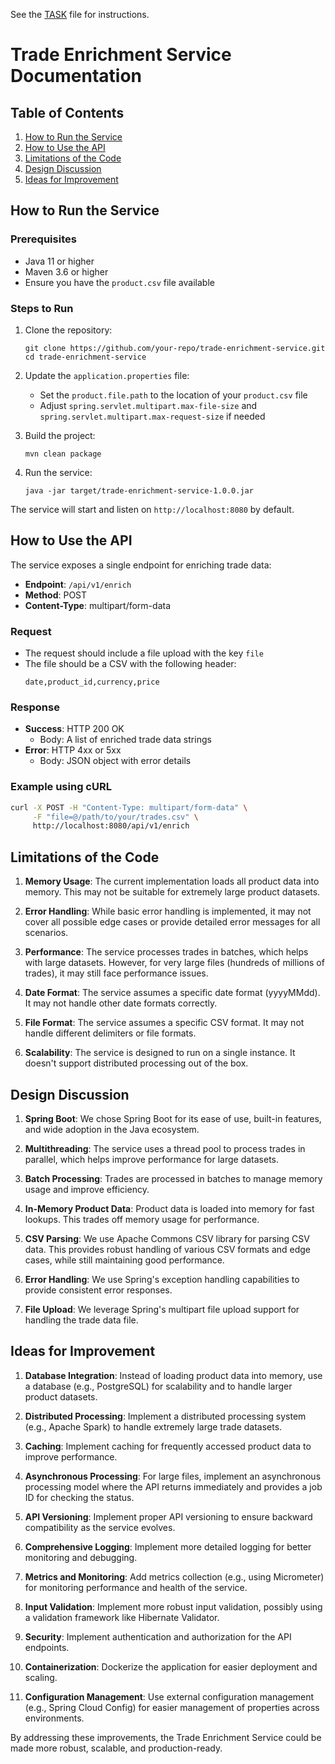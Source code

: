 See the [TASK](./TASK.md) file for instructions.

# Trade Enrichment Service Documentation

## Table of Contents
1. [How to Run the Service](#how-to-run-the-service)
2. [How to Use the API](#how-to-use-the-api)
3. [Limitations of the Code](#limitations-of-the-code)
4. [Design Discussion](#design-discussion)
5. [Ideas for Improvement](#ideas-for-improvement)

## How to Run the Service

### Prerequisites
- Java 11 or higher
- Maven 3.6 or higher
- Ensure you have the `product.csv` file available

### Steps to Run
1. Clone the repository:
   ```
   git clone https://github.com/your-repo/trade-enrichment-service.git
   cd trade-enrichment-service
   ```

2. Update the `application.properties` file:
    - Set the `product.file.path` to the location of your `product.csv` file
    - Adjust `spring.servlet.multipart.max-file-size` and `spring.servlet.multipart.max-request-size` if needed

3. Build the project:
   ```
   mvn clean package
   ```

4. Run the service:
   ```
   java -jar target/trade-enrichment-service-1.0.0.jar
   ```

The service will start and listen on `http://localhost:8080` by default.

## How to Use the API

The service exposes a single endpoint for enriching trade data:

- **Endpoint**: `/api/v1/enrich`
- **Method**: POST
- **Content-Type**: multipart/form-data

### Request
- The request should include a file upload with the key `file`
- The file should be a CSV with the following header:
  ```
  date,product_id,currency,price
  ```

### Response
- **Success**: HTTP 200 OK
    - Body: A list of enriched trade data strings
- **Error**: HTTP 4xx or 5xx
    - Body: JSON object with error details

### Example using cURL
```bash
curl -X POST -H "Content-Type: multipart/form-data" \
     -F "file=@/path/to/your/trades.csv" \
     http://localhost:8080/api/v1/enrich
```

## Limitations of the Code

1. **Memory Usage**: The current implementation loads all product data into memory. This may not be suitable for extremely large product datasets.

2. **Error Handling**: While basic error handling is implemented, it may not cover all possible edge cases or provide detailed error messages for all scenarios.

3. **Performance**: The service processes trades in batches, which helps with large datasets. However, for very large files (hundreds of millions of trades), it may still face performance issues.

4. **Date Format**: The service assumes a specific date format (yyyyMMdd). It may not handle other date formats correctly.

5. **File Format**: The service assumes a specific CSV format. It may not handle different delimiters or file formats.

6. **Scalability**: The service is designed to run on a single instance. It doesn't support distributed processing out of the box.

## Design Discussion

1. **Spring Boot**: We chose Spring Boot for its ease of use, built-in features, and wide adoption in the Java ecosystem.

2. **Multithreading**: The service uses a thread pool to process trades in parallel, which helps improve performance for large datasets.

3. **Batch Processing**: Trades are processed in batches to manage memory usage and improve efficiency.

4. **In-Memory Product Data**: Product data is loaded into memory for fast lookups. This trades off memory usage for performance.

5. **CSV Parsing**: We use Apache Commons CSV library for parsing CSV data. This provides robust handling of various CSV formats and edge cases, while still maintaining good performance.

6. **Error Handling**: We use Spring's exception handling capabilities to provide consistent error responses.

7. **File Upload**: We leverage Spring's multipart file upload support for handling the trade data file.

## Ideas for Improvement

1. **Database Integration**: Instead of loading product data into memory, use a database (e.g., PostgreSQL) for scalability and to handle larger product datasets.

2. **Distributed Processing**: Implement a distributed processing system (e.g., Apache Spark) to handle extremely large trade datasets.

3. **Caching**: Implement caching for frequently accessed product data to improve performance.

4. **Asynchronous Processing**: For large files, implement an asynchronous processing model where the API returns immediately and provides a job ID for checking the status.

5. **API Versioning**: Implement proper API versioning to ensure backward compatibility as the service evolves.

6. **Comprehensive Logging**: Implement more detailed logging for better monitoring and debugging.

7. **Metrics and Monitoring**: Add metrics collection (e.g., using Micrometer) for monitoring performance and health of the service.

8. **Input Validation**: Implement more robust input validation, possibly using a validation framework like Hibernate Validator.

9. **Security**: Implement authentication and authorization for the API endpoints.

10. **Containerization**: Dockerize the application for easier deployment and scaling.

11. **Configuration Management**: Use external configuration management (e.g., Spring Cloud Config) for easier management of properties across environments.

By addressing these improvements, the Trade Enrichment Service could be made more robust, scalable, and production-ready.
